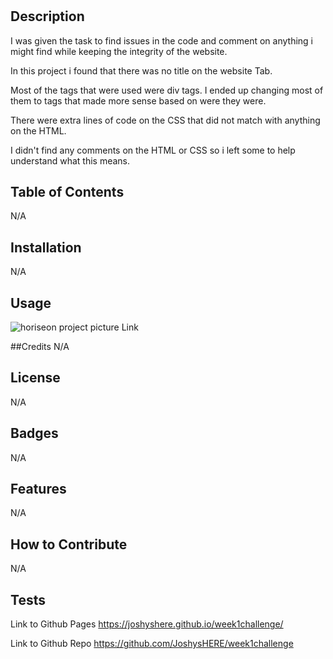 # <Horiseon Website Project>

## Description

I was given the task to find issues in the code and comment on anything i might find while keeping the integrity of the website.

In this project i found that there was no title on the website Tab.

Most of the tags that were used were div tags. I ended up changing most of them to tags that made more sense based on were they were.

There were extra lines of code on the CSS that did not match with anything on the HTML.

I didn't find any comments on the HTML or CSS so i left some to help understand what this means.

## Table of Contents
N/A

## Installation
N/A
## Usage
![horiseon project picture](https://github.com/JoshysHERE/Week1Challenge/assets/141682993/16bedd9c-53e6-4b8e-a197-35f423560b17)
Link 


##Credits
N/A
## License
N/A
## Badges
N/A
## Features
N/A
## How to Contribute
N/A
## Tests

Link to Github Pages 
[
](https://joshyshere.github.io/week1challenge/)https://joshyshere.github.io/week1challenge/

Link to Github Repo
[
](https://github.com/JoshysHERE/week1challenge)https://github.com/JoshysHERE/week1challenge


